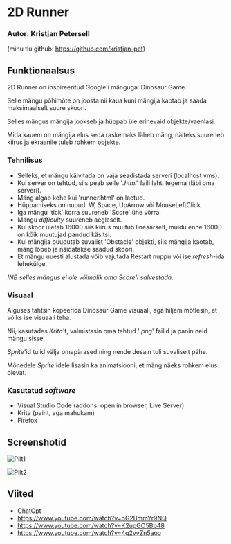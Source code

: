 # 2D Runner

### Autor: Kristjan Petersell
(minu tlu github: https://github.com/kristjan-pet)

## Funktionaalsus

2D Runner on inspireeritud Google'i mänguga: Dinosaur Game.

Selle mängu põhimõte on joosta nii kaua kuni mängija kaotab ja saada maksimaalselt suure skoori.

Selles mängus mängija jookseb ja hüppab üle erinevaid objekte/vaenlasi.

Mida kauem on mängija elus seda raskemaks läheb mäng, näiteks suureneb kiirus ja ekraanile tuleb rohkem objekte.

### Tehnilisus

* Selleks, et mängu käivitada on vaja seadistada serveri (localhost vms).
* Kui server on tehtud, siis peab selle '_.html_' faili lahti tegema (läbi oma serveri).
* Mäng algab kohe kui 'runner.html' on laetud.
* Hüppamiseks on nupud: W, Space, UpArrow või MouseLeftClick
* Iga mängu 'tick' korra suureneb 'Score' ühe võrra.
* Mängu _difficulty_ suureneb aeglaselt.
* Kui skoor ületab 16000 siis kiirus muutub lineaarselt, muidu enne 16000 on kõik muutujad pandud käsitsi.
* Kui mängija puudutab suvalist 'Obstacle' objekti, siis mängija kaotab, mäng lõpeb ja näidatakse saadud skoori.
* Et mängu uuesti alustada võib vajutada Restart nuppu või ise _refresh_-ida lehekülge.

_!NB selles mängus ei ole võimalik oma Score'i salvestada._

### Visuaal

Alguses tahtsin kopeerida Dinosaur Game visuaali, aga hiljem mõtlesin, et võiks ise visuaali teha. 

Nii, kasutades _Krita_'t, valmistasin oma tehtud '_.png_' failid ja panin neid mängu sisse.

_Sprite_'id tulid välja omapärased ning nende desain tuli suvaliselt pähe.

Mõnedele _Sprite_'idele lisasin ka animatsiooni, et mäng näeks rohkem elus olevat.

### Kasutatud _software_

* Visual Studio Code (addons: open in browser, Live Server)
* Krita (paint, aga mahukam)
* Firefox

## Screenshotid

![Pilt1](https://github.com/Sa1tamaMan/iseseisev-projekt/assets/159195533/d28f1876-aa95-4fd1-ba38-cf9673a47a64)

![Pilt2](https://github.com/Sa1tamaMan/iseseisev-projekt/assets/159195533/7ea3dfa9-7e6d-42b5-9268-873752f5587a)

## Viited

* ChatGpt
* https://www.youtube.com/watch?v=bG2BmmYr9NQ
* https://www.youtube.com/watch?v=K2upGO5Bb48
* https://www.youtube.com/watch?v=4q2vvZn5aoo
